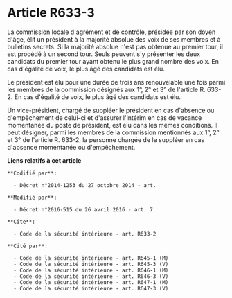 # Article R633-3

La commission  locale d'agrément et de contrôle, présidée par son doyen d'âge, élit un président à la majorité absolue des
voix de ses membres et à bulletins secrets. Si la majorité absolue n'est pas obtenue au premier tour, il est procédé à un
second tour. Seuls peuvent s'y présenter les deux candidats du premier tour ayant obtenu le plus grand nombre des voix. En
cas d'égalité de voix, le plus âgé des candidats est élu. 

Le président est élu pour une durée de trois ans renouvelable une fois parmi les membres de la commission désignés aux 1°, 2°
et 3° de l'article R. 633-2. En cas d'égalité de voix, le plus âgé des candidats est élu. 

Un vice-président, chargé de suppléer le président en cas d'absence ou d'empêchement de celui-ci et d'assurer l'intérim en
cas de vacance momentanée du poste de président, est élu dans les mêmes conditions. Il peut désigner, parmi les membres de la
commission mentionnés aux 1°, 2° et 3° de l'article R. 633-2, la personne chargée de le suppléer en cas d'absence momentanée
ou d'empêchement.

**Liens relatifs à cet article**

	**Codifié par**:

	  - Décret n°2014-1253 du 27 octobre 2014 - art.

	**Modifié par**:

	  - Décret n°2016-515 du 26 avril 2016 - art. 7

	**Cite**:

	  - Code de la sécurité intérieure - art. R633-2

	**Cité par**:

	  - Code de la sécurité intérieure - art. R645-1 (M)
	  - Code de la sécurité intérieure - art. R645-3 (V)
	  - Code de la sécurité intérieure - art. R646-1 (M)
	  - Code de la sécurité intérieure - art. R646-3 (V)
	  - Code de la sécurité intérieure - art. R647-1 (M)
	  - Code de la sécurité intérieure - art. R647-3 (V)
